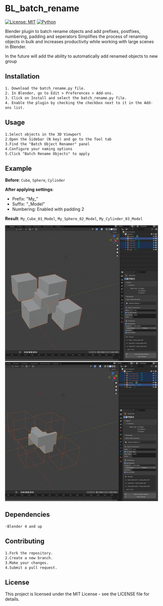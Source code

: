 # BL_batch_rename

[![License: MIT](https://img.shields.io/badge/License-MIT-yellow.svg)](https://opensource.org/licenses/MIT)
[![Python](https://img.shields.io/badge/Python-3.6%2B-blue)](https://www.python.org/)

Blender plugin to batch rename objects and add prefixes, postfixes, numbering, padding and seperators
Simplifies the process of renaming objects in bulk and increases productivity while working with large scenes in Blender.


In the future will add the ability to automatically add renamed objects to new group

## Installation
    1. Download the batch_rename.py file.
    2. In Blender, go to Edit > Preferences > Add-ons.
    3. Click on Install and select the batch_rename.py file.
    4. Enable the plugin by checking the checkbox next to it in the Add-ons list.

## Usage
    1.Select objects in the 3D Viewport
    2.Open the Sidebar (N key) and go to the Tool tab
    3.Find the "Batch Object Renamer" panel
    4.Configure your naming options
    5.Click "Batch Rename Objects" to apply

## Example

**Before**: `Cube`, `Sphere`, `Cylinder`

**After applying settings**:
- Prefix: "My_"
- Suffix: "_Model"
- Numbering: Enabled with padding 2

**Result**: `My_Cube_01_Model`, `My_Sphere_02_Model`, `My_Cylinder_03_Model`

![Before](images/before.png)![After](images/after.png)



## Dependencies
    -Blender 4 and up

## Contributing
    1.Fork the repository.
    2.Create a new branch.
    3.Make your changes.
    4.Submit a pull request.

## License
This project is licensed under the MIT License - see the LICENSE file for details.